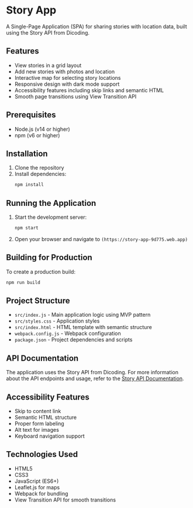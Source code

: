 # Story App

A Single-Page Application (SPA) for sharing stories with location data, built using the Story API from Dicoding.

## Features

- View stories in a grid layout
- Add new stories with photos and location
- Interactive map for selecting story locations
- Responsive design with dark mode support
- Accessibility features including skip links and semantic HTML
- Smooth page transitions using View Transition API

## Prerequisites

- Node.js (v14 or higher)
- npm (v6 or higher)

## Installation

1. Clone the repository
2. Install dependencies:
   ```bash
   npm install
   ```

## Running the Application

1. Start the development server:
   ```bash
   npm start
   ```
2. Open your browser and navigate to `(https://story-app-9d775.web.app)`

## Building for Production

To create a production build:
```bash
npm run build
```

## Project Structure

- `src/index.js` - Main application logic using MVP pattern
- `src/styles.css` - Application styles
- `src/index.html` - HTML template with semantic structure
- `webpack.config.js` - Webpack configuration
- `package.json` - Project dependencies and scripts

## API Documentation

The application uses the Story API from Dicoding. For more information about the API endpoints and usage, refer to the [Story API Documentation](https://story-api.dicoding.dev/v1).

## Accessibility Features

- Skip to content link
- Semantic HTML structure
- Proper form labeling
- Alt text for images
- Keyboard navigation support

## Technologies Used

- HTML5
- CSS3
- JavaScript (ES6+)
- Leaflet.js for maps
- Webpack for bundling
- View Transition API for smooth transitions 

